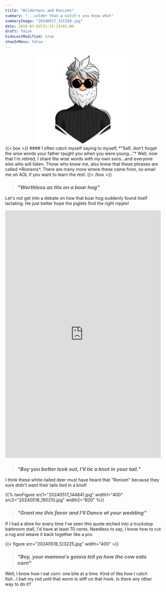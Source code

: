 ```yaml
---
title: "Wilderness and Ronisms"
summary: "...colder than a witch's you know what"
summaryImage: "20240517_131350.jpg"
date: 2019-07-03T21:51:13+01:00
draft: false
hideLastModified: true
showInMenu: false
---
```

<div style="display: flex; flex-wrap: wrap; justify-content: center">
<img src="cartoon-ron.jpg" style="flex: 1; max-width: 296px;">
<span style="max-width: 1000px;">
{{< box >}}
#### I often catch myself saying to myself, *"Self, don't forget the wise words your father taught you when you were young..."* 
Well, now that I'm retired, I share the wise words with my own sons...and everyone else who will listen. Those who know me, also know that these phrases are called *Ronisms*.  There are many more where these came from, so email me on AOL if you want to learn the rest.
{{< /box >}}
</span>
</div>

> ### *"Worthless as tits on a boar hog"*
Let's not get into a debate on how that boar hog suddenly found itself lactating.  He just better hope the piglets find the right nipple!

<iframe src="https://giphy.com/embed/blLnJWpcFN9p6" style="height: 800px; width: 100%; pointer-events: none" frameBorder="0" class="giphy-embed" allowFullScreen></iframe><p><a href="https://giphy.com/gifs/rider-hog-blLnJWpcFN9p6"></a></p>

> ### *"Boy you better look out, I'll tie a knot in your tail."*

I think these white-tailed deer must have heard that "Ronism" because they sure didn't want their tails tied in a knot!  

{{% twoFigure src1="20240517_144841.jpg" width1="400" src2="20240518_190210.jpg" width2="600" %}}

> ### *"Grant me this favor and I'll Dance at your wedding"*

If I had a dime for every time I've seen this quote etched into a truckstop bathroom stall, I'd have at least 70 cents. Needless to say, I know how to cut a rug and weave it back together like a pro.

{{< figure src="20240518_123225.jpg" width="400" >}}

> ### *"Boy, your mamma's gonna tell ya how the cow eats corn"*

Well, I know how I eat corn: one bite at a time.  Kind of like how I catch fish...I bait my rod until that worm is stiff on that hook.  Is there any other way to do it?   
